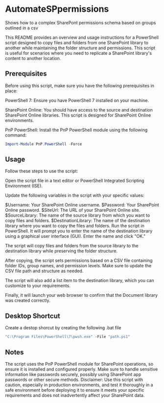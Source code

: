 # AutomateSPpermissions
Shows how to a complex SharePont permissions schema based on groups outlined in a csv

This README provides an overview and usage instructions for a PowerShell script designed to copy files and folders from one SharePoint library to another while maintaining the folder structure and permissions. This script is useful for scenarios where you need to replicate a SharePoint library's content to another location.

## Prerequisites
Before using this script, make sure you have the following prerequisites in place:

PowerShell 7: Ensure you have PowerShell 7 installed on your machine.

SharePoint Online: You should have access to the source and destination SharePoint Online libraries. This script is designed for SharePoint Online environments.

PnP PowerShell: Install the PnP PowerShell module using the following command:

```powershell
Import-Module PnP.PowerShell -Force
```
## Usage
Follow these steps to use the script:

Open the script file in a text editor or PowerShell Integrated Scripting Environment (ISE).

Update the following variables in the script with your specific values:

$Username: Your SharePoint Online username.
$Password: Your SharePoint Online password.
$SiteUrl: The URL of your SharePoint Online site.
$SourceLibrary: The name of the source library from which you want to copy files and folders.
$DestinationLibrary: The name of the destination library where you want to copy the files and folders.
Run the script in PowerShell. It will prompt you to enter the name of the destination library using a graphical user interface (GUI). Enter the name and click "OK."

The script will copy files and folders from the source library to the destination library while preserving the folder structure.

After copying, the script sets permissions based on a CSV file containing folder IDs, group names, and permission levels. Make sure to update the CSV file path and structure as needed.

The script will also add a list item to the destination library, which you can customize to your requirements.

Finally, it will launch your web browser to confirm that the Document library was created correctly.

## Desktop Shortcut
Create a destop shorcut by creating the following .bat file 
```bat
"C:\Program Files\PowerShell\7\pwsh.exe" -File "path.ps1"
```

## Notes
The script uses the PnP PowerShell module for SharePoint operations, so ensure it is installed and configured properly.
Make sure to handle sensitive information like passwords securely, possibly using SharePoint app passwords or other secure methods.
Disclaimer: Use this script with caution, especially in production environments, and test it thoroughly in a safe environment before deploying it to ensure it meets your specific requirements and does not inadvertently affect your SharePoint data.


